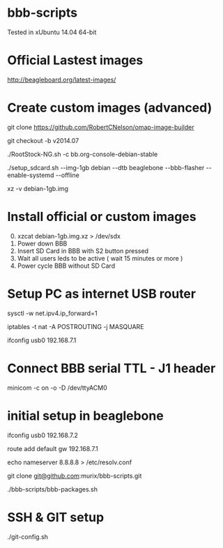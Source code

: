 bbb-scripts
===========

Tested in xUbuntu 14.04 64-bit

Official Lastest images
=======================
http://beagleboard.org/latest-images/

Create custom images (advanced)
===============================

git clone https://github.com/RobertCNelson/omap-image-builder

git checkout -b v2014.07

./RootStock-NG.sh -c bb.org-console-debian-stable

./setup_sdcard.sh --img-1gb debian --dtb beaglebone --bbb-flasher --enable-systemd --offline

xz -v debian-1gb.img


Install official or custom images
=================================

0. xzcat debian-1gb.img.xz > /dev/sdx
1. Power down BBB
2. Insert SD Card in BBB with S2 button pressed
3. Wait all users leds to be active ( wait 15 minutes or more )
4. Power cycle BBB without SD Card


Setup PC as internet USB router
===============================

sysctl -w net.ipv4.ip_forward=1

iptables -t nat -A POSTROUTING -j MASQUARE

ifconfig usb0 192.168.7.1

Connect BBB serial TTL - J1 header
==================================

minicom -c on -o -D /dev/ttyACM0


initial setup in beaglebone
===========================

ifconfig usb0 192.168.7.2

route add default gw 192.168.7.1

echo nameserver 8.8.8.8 > /etc/resolv.conf

git clone git@github.com:murix/bbb-scripts.git

./bbb-scripts/bbb-packages.sh


SSH & GIT setup
===============

./git-config.sh







